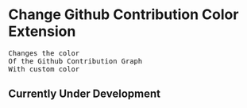 # Change Github Contribution Color Extension

<pre>
Changes the color
Of the Github Contribution Graph
With custom color
</pre>

## Currently Under Development
